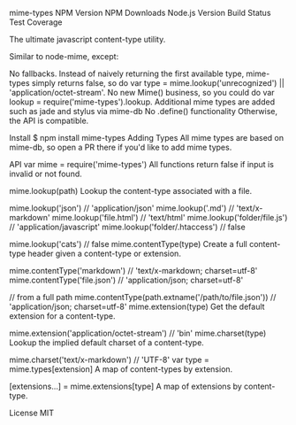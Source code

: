 mime-types
NPM Version NPM Downloads Node.js Version Build Status Test Coverage

The ultimate javascript content-type utility.

Similar to node-mime, except:

No fallbacks. Instead of naively returning the first available type, mime-types simply returns false, so do var type = mime.lookup('unrecognized') || 'application/octet-stream'.
No new Mime() business, so you could do var lookup = require('mime-types').lookup.
Additional mime types are added such as jade and stylus via mime-db
No .define() functionality
Otherwise, the API is compatible.

Install
$ npm install mime-types
Adding Types
All mime types are based on mime-db, so open a PR there if you'd like to add mime types.

API
var mime = require('mime-types')
All functions return false if input is invalid or not found.

mime.lookup(path)
Lookup the content-type associated with a file.

mime.lookup('json')             // 'application/json'
mime.lookup('.md')              // 'text/x-markdown'
mime.lookup('file.html')        // 'text/html'
mime.lookup('folder/file.js')   // 'application/javascript'
mime.lookup('folder/.htaccess') // false

mime.lookup('cats') // false
mime.contentType(type)
Create a full content-type header given a content-type or extension.

mime.contentType('markdown')  // 'text/x-markdown; charset=utf-8'
mime.contentType('file.json') // 'application/json; charset=utf-8'

// from a full path
mime.contentType(path.extname('/path/to/file.json')) // 'application/json; charset=utf-8'
mime.extension(type)
Get the default extension for a content-type.

mime.extension('application/octet-stream') // 'bin'
mime.charset(type)
Lookup the implied default charset of a content-type.

mime.charset('text/x-markdown') // 'UTF-8'
var type = mime.types[extension]
A map of content-types by extension.

[extensions...] = mime.extensions[type]
A map of extensions by content-type.

License
MIT